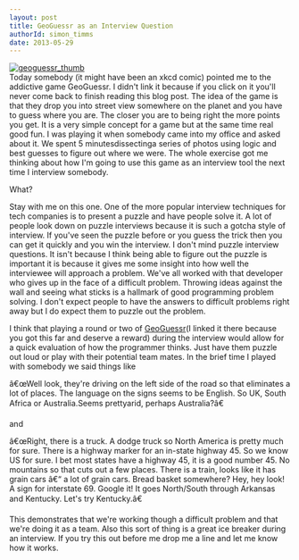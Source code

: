 ```yaml
---
layout: post
title: GeoGuessr as an Interview Question
authorId: simon_timms
date: 2013-05-29
---
```


[![geoguessr_thumb](http://stimms.files.wordpress.com/2013/05/geoguessr_thumb.jpg)](http://stimms.files.wordpress.com/2013/05/geoguessr_thumb.jpg)  
 Today somebody (it might have been an xkcd comic) pointed me to the addictive game GeoGuessr. I didn't link it because if you click on it you'll never come back to finish reading this blog post. The idea of the game is that they drop you into street view somewhere on the planet and you have to guess where you are. The closer you are to being right the more points you get. It is a very simple concept for a game but at the same time real good fun. I was playing it when somebody came into my office and asked about it. We spent 5 minutesdissectinga series of photos using logic and best guesses to figure out where we were. The whole exercise got me thinking about how I'm going to use this game as an interview tool the next time I interview somebody.

What?

Stay with me on this one. One of the more popular interview techniques for tech companies is to present a puzzle and have people solve it. A lot of people look down on puzzle interviews because it is such a gotcha style of interview. If you've seen the puzzle before or you guess the trick then you can get it quickly and you win the interview. I don't mind puzzle interview questions. It isn't because I think being able to figure out the puzzle is important it is because it gives me some insight into how well the interviewee will approach a problem. We've all worked with that developer who gives up in the face of a difficult problem. Throwing ideas against the wall and seeing what sticks is a hallmark of good programming problem solving. I don't expect people to have the answers to difficult problems right away but I do expect them to puzzle out the problem.

I think that playing a round or two of [GeoGuessr](http://geoguessr.com/)(I linked it there because you got this far and deserve a reward) during the interview would allow for a quick evaluation of how the programmer thinks. Just have them puzzle out loud or play with their potential team mates. In the brief time I played with somebody we said things like

â€œWell look, they're driving on the left side of the road so that eliminates a lot of places. The language on the signs seems to be English. So UK, South Africa or Australia.Seems prettyarid, perhaps Australia?â€

and

â€œRight, there is a truck. A dodge truck so North America is pretty much for sure. There is a highway marker for an in-state highway 45. So we know US for sure. I bet most states have a highway 45, it is a good number 45. No mountains so that cuts out a few places. There is a train, looks like it has grain cars â€“ a lot of grain cars. Bread basket somewhere? Hey, hey look! A sign for interstate 69. Google it! It goes North/South through Arkansas and Kentucky. Let's try Kentucky.â€

This demonstrates that we're working though a difficult problem and that we're doing it as a team. Also this sort of thing is a great ice breaker during an interview. If you try this out before me drop me a line and let me know how it works.



